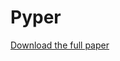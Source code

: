 # Pyper

[Download the full paper](https://github.com/Xtra-Computing/Pyper/raw/main/Improving%20Execution%20Efficiency%20of%20Just-in-time%20Compilation%20based%20Query%20Processing%20on%20GPUs.pdf)
